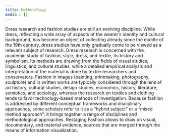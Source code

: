 ```yaml
---
title: Methodology
media : []
---
```


Dress research and fashion studies are still an evolving discipline. While dress, reflecting a wide array of aspects of the wearer’s identity and cultural background, has become an object of collecting already since the middle of the 19th century, dress studies have only gradually come to be viewed as a relevant subject of research. Dress research is concerned with the academic study of fashion, style, dress, and textile, its history and symbolism. Its methods are drawing from the fields of visual studies, linguistics, and cultural studies, while a detailed empirical analysis and interpretation of the material is done by textile researchers and conservators. Fashion in images (painting, printmaking, photography, sculpture) and in written works are typically considered through the lens of art history, cultural studies, design studies, economics, history, literature, semiotics, and sociology, whereas the research on textiles and clothing tends to favor technology-based methods of investigation. Because fashion is addressed by different conceptual frameworks and disciplinary approaches, some scholars refer to it as a “hybrid subject” or a “mixed method approach”; it brings together a range of disciplines and methodological approaches. 
Restaging Fashion allows to draw on visual, documentary, and material evidence, sources that are merged through the means of information visualization.
